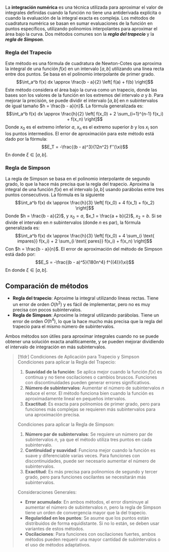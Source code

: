 La **integración numérica** es una técnica utilizada para aproximar el valor de integrales definidas cuando la función no tiene una antiderivada explícita o cuando la evaluación de la integral exacta es compleja. Los métodos de cuadratura numérica se basan en sumar evaluaciones de la función en puntos específicos, utilizando polinomios interpolantes para aproximar el área bajo la curva. Dos métodos comunes son la ***regla del trapecio*** y la ***regla de Simpson***.
### Regla del Trapecio
Este método es una fórmula de cuadratura de Newton-Cotes que aproxima la integral de una función $f(x)$ en un intervalo $[a, b]$ utilizando una línea recta entre dos puntos. Se basa en el polinomio interpolante de primer grado.
$$\int_a^b f(x) dx \approx \frac{b - a}{2} \left[ f(a) + f(b) \right]$$
Este método considera el área bajo la curva como un trapecio, donde las bases son los valores de la función en los extremos del intervalo $a$ y $b$. Para mejorar la precisión, se puede dividir el intervalo $[a, b]$ en $n$ subintervalos de igual tamaño $h = \frac{b - a}{n}$. La fórmula generalizada es:
$$\int_a^b f(x) dx \approx \frac{h}{2} \left[ f(x_0) + 2 \sum_{i=1}^{n-1} f(x_i) + f(x_n) \right]$$
Donde $x_0$ es el extremo inferior $a$, $x_n$ es el extremo superior $b$ y los $x_i$ son los puntos intermedios. El error de aproximación para este método está dado por la fórmula:
$$E_T = -\frac{(b - a)^3}{12n^2} f''(\xi)$$
En donde $\xi \in [a, b]$.
### Regla de Simpson
La regla de Simpson se basa en el polinomio interpolante de segundo grado, lo que la hace más precisa que la regla del trapecio. Aproxima la integral de una función $f(x)$ en el intervalo $[a, b]$ usando parábolas entre tres puntos consecutivos. La fórmula es la siguiente
$$\int_a^b f(x) dx \approx \frac{h}{3} \left[ f(x_0) + 4 f(x_1) + f(x_2) \right]$$
Donde $h = \frac{b - a}{2}$, y $x_0 = a$, $x_1 = \frac{a + b}{2}$, $x_2 = b$. Si se divide el intervalo en $n$ subintervalos (donde $n$ es par), la fórmula generalizada es:
$$\int_a^b f(x) dx \approx \frac{h}{3} \left[ f(x_0) + 4 \sum_{i \text{ impares}} f(x_i) + 2 \sum_{i \text{ pares}} f(x_i) + f(x_n) \right]$$
Con $h = \frac{b - a}{n}$. El error de aproximación del método de Simpson está dado por:
$$E_S = -\frac{(b - a)^5}{180n^4} f^{(4)}(\xi)$$
En donde $\xi \in [a, b]$.
## Comparación de métodos
- **Regla del trapecio**: Aproxime la integral utilizando líneas rectas. Tiene un error de orden $O(h^2)$ y es fácil de implementar, pero no es muy precisa con pocos subintervalos.
- **Regla de Simpson**: Aproxime la integral utilizando parábolas. Tiene un error de orden $O(h^4)$, lo que la hace mucho más precisa que la regla del trapecio para el mismo número de subintervalos.

Ambos métodos son útiles para aproximar integrales cuando no se puede obtener una solución exacta analíticamente, y se pueden mejorar dividiendo el intervalo de integración en más subintervalos.
>[!tldr] Condiciones de Aplicación para Trapecio y Simpson
> Condiciones para aplicar la Regla del Trapecio:
> 1. **Suavidad de la función**: Se aplica mejor cuando la función $f(x)$ es continua y no tiene oscilaciones o cambios bruscos. Funciones con discontinuidades pueden generar errores significativos.
> 2. **Número de subintervalos**: Aumentar el número de subintervalos $n$ reduce el error. El método funciona bien cuando la función es aproximadamente lineal en pequeños intervalos.
> 3. **Exactitud**: Es exacta para polinomios de primer grado, pero para funciones más complejas se requieren más subintervalos para una aproximación precisa.
> 
> Condiciones para aplicar la Regla de Simpson:
> 1. **Número par de subintervalos**: Se requiere un número par de subintervalos $n$, ya que el método utiliza tres puntos en cada subintervalo.
> 2. **Continuidad y suavidad**: Funciona mejor cuando la función es suave y diferenciable varias veces. Para funciones con discontinuidades, puede ser necesario aumentar el número de subintervalos.
> 3. **Exactitud**: Es más precisa para polinomios de segundo y tercer grado, pero para funciones oscilantes se necesitarán más subintervalos.
>  
> Consideraciones Generales:
> - **Error acumulado**: En ambos métodos, el error disminuye al aumentar el número de subintervalos $n$, pero la regla de Simpson tiene un orden de convergencia mayor que la del trapecio.
> - **Regularidad en los puntos**: Se asume que los puntos están distribuidos de forma equidistante. Si no lo están, se deben usar variantes de estos métodos.
> - **Oscilaciones**: Para funciones con oscilaciones fuertes, ambos métodos pueden requerir una mayor cantidad de subintervalos o el uso de métodos adaptativos.